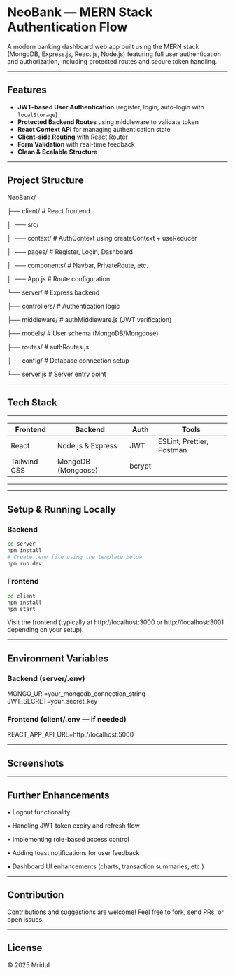 # NeoBank — MERN Stack Authentication Flow

A modern banking dashboard web app built using the MERN stack (MongoDB, Express.js, React.js, Node.js) featuring full user authentication and authorization, including protected routes and secure token handling.

---

##  Features

- **JWT-based User Authentication** (register, login, auto-login with `localStorage`)
- **Protected Backend Routes** using middleware to validate token
- **React Context API** for managing authentication state
- **Client-side Routing** with React Router
- **Form Validation** with real-time feedback
- **Clean & Scalable Structure**

---

##  Project Structure

NeoBank/

├── client/ # React frontend

│ ├── src/

│ ├── context/ # AuthContext using createContext + useReducer

│ ├── pages/ # Register, Login, Dashboard

│ ├── components/ # Navbar, PrivateRoute, etc.

│ └── App.js # Route configuration

└── server/ # Express backend

├── controllers/ # Authentication logic

├── middleware/ # authMiddleware.js (JWT verification)

├── models/ # User schema (MongoDB/Mongoose)

├── routes/ # authRoutes.js

├── config/ # Database connection setup

└── server.js # Server entry point

---

##  Tech Stack
-------------------------------------------------------------------------------
| Frontend      | Backend           | Auth        | Tools                     |
|---------------|-------------------|-------------|---------------------------|
| React         | Node.js & Express | JWT         | ESLint, Prettier, Postman |
| Tailwind CSS  | MongoDB (Mongoose)| bcrypt      |                           |
-------------------------------------------------------------------------------

---

##  Setup & Running Locally

### Backend
```bash
cd server
npm install
# Create .env file using the template below
npm run dev
```

### Frontend
```bash
cd client
npm install
npm start
```

Visit the frontend (typically at http://localhost:3000 or http://localhost:3001 depending on your setup).

---

## Environment Variables

### Backend (server/.env)

MONGO_URI=your_mongodb_connection_string
JWT_SECRET=your_secret_key

### Frontend (client/.env — if needed)

REACT_APP_API_URL=http://localhost:5000

---

## Screenshots


---

## Further Enhancements

•  Logout functionality

•  Handling JWT token expiry and refresh flow

•  Implementing role-based access control

•  Adding toast notifications for user feedback

•  Dashboard UI enhancements (charts, transaction summaries, etc.)

---

## Contribution

Contributions and suggestions are welcome! Feel free to fork, send PRs, or open issues.

---

## License
© 2025 Mridul

